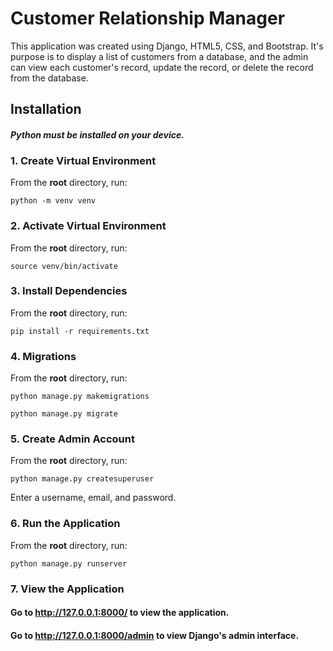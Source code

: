 # Customer Relationship Manager
This application was created using Django, HTML5, CSS, and Bootstrap. It's purpose is to display a list of customers from a database, and the admin can view each customer's record, update the record, or delete the record from the database. 

## Installation
#### *Python must be installed on your device.*

### 1. Create Virtual Environment
From the **root** directory, run:
```
python -m venv venv
```

### 2. Activate Virtual Environment
From the **root** directory, run:
```
source venv/bin/activate
```

### 3. Install Dependencies
From the **root** directory, run:
```
pip install -r requirements.txt
```

### 4. Migrations
From the **root** directory, run:
```
python manage.py makemigrations
```
```
python manage.py migrate
```

### 5. Create Admin Account
From the **root** directory, run:
```
python manage.py createsuperuser
```
Enter a username, email, and password.

### 6. Run the Application
From the **root** directory, run:
```
python manage.py runserver
```

### 7. View the Application
#### Go to http://127.0.0.1:8000/ to view the application.
#### Go to http://127.0.0.1:8000/admin to view Django's admin interface.
